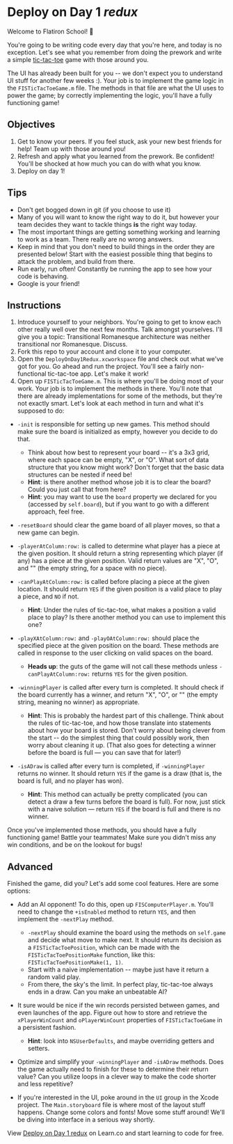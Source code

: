 # Deploy on Day 1 *redux*

Welcome to Flatiron School! :blue_heart:

You're going to be writing code every day that you're here, and today is no exception. Let's see what you remember from doing the prework and write a simple [tic-tac-toe](https://en.wikipedia.org/wiki/Tic_tac_toe) game with those around you.

The UI has already been built for you -- we don't expect you to understand UI stuff for another few weeks :). Your job is to implement the game logic in the `FISTicTacToeGame.m` file. The methods in that file are what the UI uses to power the game; by correctly implementing the logic, you'll have a fully functioning game!


## Objectives

1. Get to know your peers. If you feel stuck, ask your new best friends for help! Team up with those around you!
2. Refresh and apply what you learned from the prework. Be confident! You'll be shocked at how much you can do with what you know.
3. Deploy on day 1!


## Tips

* Don't get bogged down in git (if you choose to use it)
* Many of you will want to know the right way to do it, but however your team decides they want to tackle things **is** the right way today.
* The most important things are getting something working and learning to work as a team. There really are no wrong answers. 
* Keep in mind that you don't need to build things in the order they are presented below! Start with the easiest possible thing that begins to attack the problem, and build from there.
* Run early, run often! Constantly be running the app to see how your code is behaving.
* Google is your friend!


## Instructions

1. Introduce yourself to your neighbors. You're going to get to know each other really well over the next few months. Talk amongst yourselves. I'll give you a topic: Transitional Romanesque architecture was neither transitional nor Romanesque. Discuss.
2. Fork this repo to your account and clone it to your computer.
3. Open the `DeployOnDay1Redux.xcworkspace` file and check out what we've got for you. Go ahead and run the project. You'll see a fairly non-functional tic-tac-toe app. Let's make it work!
4. Open up `FISTicTacToeGame.m`. This is where you'll be doing most of your work. Your job is to implement the methods in there. You'll note that there are already implementations for some of the methods, but they're not exactly smart. Let's look at each method in turn and what it's supposed to do:

* `-init` is responsible for setting up new games. This method should make sure the board is initialized as empty, however you decide to do that.
    * Think about how best to represent your board -- it's a 3x3 grid, where each space can be empty, "X", or "O". What sort of data structure that you know might work? Don't forget that the basic data structures can be nested if need be!
    * **Hint**: is there another method whose job it is to clear the board? Could you just call that from here?
    * **Hint**: you may want to use the `board` property we declared for you (accessed by `self.board`), but if you want to go with a different approach, feel free.

* `-resetBoard` should clear the game board of all player moves, so that a new game can begin.

* `-playerAtColumn:row:` is called to determine what player has a piece at the given position. It should return a string representing which player (if any) has a piece at the given position. Valid return values are "X", "O", and "" (the empty string, for a space with no piece).

* `-canPlayAtColumn:row:` is called before placing a piece at the given location. It should return `YES` if the given position is a valid place to play a piece, and `NO` if not.
    * **Hint**: Under the rules of tic-tac-toe, what makes a position a valid place to play? Is there another method you can use to implement this one?

* `-playXAtColumn:row:` and `-playOAtColumn:row:` should place the specified piece at the given position on the board. These methods are called in response to the user clicking on valid spaces on the board.
    * **Heads up**: the guts of the game will not call these methods unless `-canPlayAtColumn:row:` returns `YES` for the given position. 

* `-winningPlayer` is called after every turn is completed. It should check if the board currently has a winner, and return "X", "O", or "" (the empty string, meaning no winner) as appropriate.
    * **Hint**: This is probably the hardest part of this challenge. Think about the rules of tic-tac-toe, and how those translate into statements about how your board is stored. Don't worry about being clever from the start -- do the simplest thing that could possibly work, then worry about cleaning it up. (That also goes for detecting a winner before the board is full — you can save that for later!)

* `-isADraw` is called after every turn is completed, if `-winningPlayer` returns no winner. It should return `YES` if the game is a draw (that is, the board is full, and no player has won).
    * **Hint**: This method can actually be pretty complicated (you can detect a draw a few turns before the board is full). For now, just stick with a naive solution — return `YES` if the board is full and there is no winner.



Once you've implemented those methods, you should have a fully functioning game! Battle your teammates! Make sure you didn't miss any win conditions, and be on the lookout for bugs!


## Advanced

Finished the game, did you? Let's add some cool features. Here are some options:

* Add an AI opponent! To do this, open up `FISComputerPlayer.m`. You'll need to change the `+isEnabled` method to return `YES`, and then implement the `-nextPlay` method.
    * `-nextPlay` should examine the board using the methods on `self.game` and decide what move to make next. It should return its decision as a `FISTicTacToePosition`, which can be made with the `FISTicTacToePositionMake` function, like this: `FISTicTacToePositionMake(1, 1)`.
    * Start with a naive implementation -- maybe just have it return a random valid play.
    * From there, the sky's the limit. In perfect play, tic-tac-toe always ends in a draw. Can you make an unbeatable AI?

* It sure would be nice if the win records persisted between games, and even launches of the app. Figure out how to store and retrieve the `xPlayerWinCount` and `oPlayerWinCount` properties of `FISTicTacToeGame` in a persistent fashion.
    * **Hint**: look into `NSUserDefaults`, and maybe overriding getters and setters.

* Optimize and simplify your `-winningPlayer` and `-isADraw` methods. Does the game actually need to finish for these to determine their return value? Can you utilize loops in a clever way to make the code shorter and less repetitive?

* If you're interested in the UI, poke around in the `UI` group in the Xcode project. The `Main.storyboard` file is where most of the layout stuff happens. Change some colors and fonts! Move some stuff around! We'll be diving into interface in a serious way shortly.

<p data-visibility='hidden'>View <a href='https://learn.co/lessons/objc-deploy-on-day-1-redux' title='Deploy on Day 1 redux'>Deploy on Day 1 redux</a> on Learn.co and start learning to code for free.</p>
